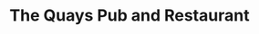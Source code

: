 ---
title: "The Quays Pub and Restaurant"
address: "The Quays Bar and Restaurant, 81 New Harbour Road Portavogie, Newtownards, Co. Antrim, BT22 1EB"
tel: "+44 (0)28 4277 2225"
county: "Antrim"
category: "Pubs"
type: "Content"
lat: "54.594329833984375"
lng: "-5.70030403137207"
---